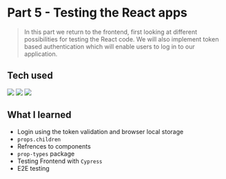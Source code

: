 # Part 5 - Testing the React apps

> In this part we return to the frontend, first looking at different possibilities for testing the React code. We will also implement token based authentication which will enable users to log in to our application.


## Tech used

<div display="inline-block">
	<img src="https://img.shields.io/badge/React-20232A?style=for-the-badge&logo=react&logoColor=61DAFB"></img>
	<img src="https://img.shields.io/badge/Cypress-17202C?style=for-the-badge&logo=cypress&logoColor=white"></img>
	<img src="https://img.shields.io/badge/JavaScript-323330?style=for-the-badge&logo=javascript&logoColor=F7DF1E
"></img>
</div>

## What I learned

- Login using the token validation and browser local storage
- `props.children`
- Refrences to components
- `prop-types` package
- Testing Frontend with `Cypress`
- E2E testing

